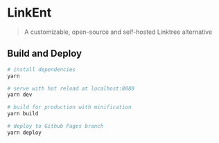 # LinkEnt

> A customizable, open-source and self-hosted Linktree alternative

## Build and Deploy

``` bash
# install dependencies
yarn

# serve with hot reload at localhost:8080
yarn dev

# build for production with minification
yarn build

# deploy to Github Pages branch
yarn deploy
```
